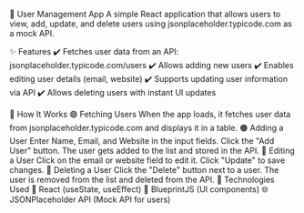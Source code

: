 🚀 User Management App
A simple React application that allows users to view, add, update, and delete users using jsonplaceholder.typicode.com as a mock API.

✨ Features
✔️ Fetches user data from an API: jsonplaceholder.typicode.com/users
✔️ Allows adding new users
✔️ Enables editing user details (email, website)
✔️ Supports updating user information via API
✔️ Allows deleting users with instant UI updates

🔧 How It Works
🟢 Fetching Users
When the app loads, it fetches user data from jsonplaceholder.typicode.com and displays it in a table.
🟠 Adding a User
Enter Name, Email, and Website in the input fields.
Click the "Add User" button.
The user gets added to the list and stored in the API.
🔵 Editing a User
Click on the email or website field to edit it.
Click "Update" to save changes.
🔴 Deleting a User
Click the "Delete" button next to a user.
The user is removed from the list and deleted from the API.
📌 Technologies Used
🚀 React (useState, useEffect)
🎨 BlueprintJS (UI components)
🌐 JSONPlaceholder API (Mock API for users)
